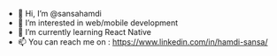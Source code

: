 - 👋 Hi, I’m @sansahamdi
- 👀 I’m interested in web/mobile development
- 🌱 I’m currently learning React Native
- 📫 You can reach me on : https://www.linkedin.com/in/hamdi-sansa/

<!---
sansahamdi/sansahamdi is a ✨ special ✨ repository because its `README.md` (this file) appears on your GitHub profile.
You can click the Preview link to take a look at your changes.
--->
